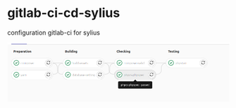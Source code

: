 # gitlab-ci-cd-sylius
configuration gitlab-ci for sylius

![screenshot](https://github.com/mcjordan2002/gitlab-ci-cd-sylius/blob/master/screenshot.png)